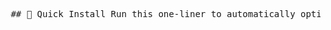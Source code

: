 <pre> ## 🚀 Quick Install Run this one-liner to automatically optimize your server for high-performance proxy: ```bash curl -sSL https://raw.githubusercontent.com/iransearch/tcpoptimize/main/proxy.sh -o /tmp/proxy.sh && sudo bash /tmp/proxy.sh ``` </pre>
